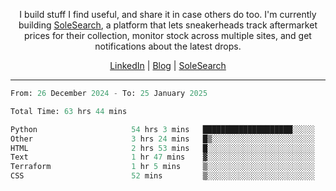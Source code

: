 <p align="center">I build stuff I find useful, and share it in case others do too. I'm currently building <a href="https://solesearch.io">SoleSearch</a>, a platform that lets sneakerheads track aftermarket prices for their collection, monitor stock across multiple sites, and get notifications about the latest drops.</p>
<p align="center">
  <a href="https://www.linkedin.com/in/peter-rauscher">LinkedIn</a>
  |
  <a href="https://peterrauscher.com">Blog</a>
  |
  <a href="https://solesearch.io">SoleSearch</a>
</p>
<hr/>
<!--START_SECTION:waka-->

```python
From: 26 December 2024 - To: 25 January 2025

Total Time: 63 hrs 44 mins

Python                     54 hrs 3 mins   ████████████████████░░░░░   80.49 %
Other                      3 hrs 24 mins   █▒░░░░░░░░░░░░░░░░░░░░░░░   05.07 %
HTML                       2 hrs 53 mins   █░░░░░░░░░░░░░░░░░░░░░░░░   04.32 %
Text                       1 hr 47 mins    ▓░░░░░░░░░░░░░░░░░░░░░░░░   02.66 %
Terraform                  1 hr 5 mins     ▒░░░░░░░░░░░░░░░░░░░░░░░░   01.62 %
CSS                        52 mins         ▒░░░░░░░░░░░░░░░░░░░░░░░░   01.29 %
```

<!--END_SECTION:waka-->
